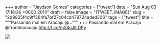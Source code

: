 
+++
author = "Jaydson Gomes"
categories = ["tweet"]
date = "Sun Aug 03 17:18:26 +0000 2014"
draft = false
image = "{TWEET_IMAGE}"
slug = "2d9835f4c9ff364fa7bf27c04cd479724aded306"
tags = ["tweet"]
title = """Passando mal em Aracaju @..."""
+++
Passando mal em Aracaju @frontinaracaju http://t.co/mX4oJlLDPy

![](/images/tweet-media/495982034767327233-BuIU-yNIEAAX7jO.jpg)